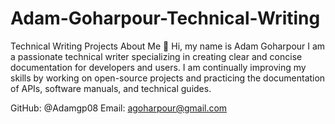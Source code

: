 # Adam-Goharpour-Technical-Writing
Technical Writing Projects
About Me
👋 Hi, my name is Adam Goharpour
I am a passionate technical writer specializing in creating clear and concise documentation for developers and users. I am continually improving my skills by working on open-source projects and practicing the documentation of APIs, software manuals, and technical guides.



GitHub: @Adamgp08
Email: agoharpour@gmail.com
